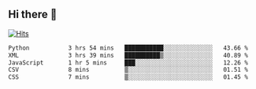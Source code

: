 ## Hi there 👋

<!--
**alihaqberdi/alihaqberdi** is a ✨ _special_ ✨ repository because its `README.md` (this file) appears on your GitHub profile.

Here are some ideas to get you started:

- 🔭 I’m currently working on ...
- 🌱 I’m currently learning ...
- 👯 I’m looking to collaborate on ...
- 🤔 I’m looking for help with ...
- 💬 Ask me about ...
- 📫 How to reach me: ...
- 😄 Pronouns: ...
- ⚡ Fun fact: ...
-->

[![Hits](https://hits.sh/github.com/alihaqberdi.svg)](https://hits.sh/github.com/alihaqberdi/)

<!--START_SECTION:waka-->

```txt
Python           3 hrs 54 mins   ███████████░░░░░░░░░░░░░░   43.66 %
XML              3 hrs 39 mins   ██████████▒░░░░░░░░░░░░░░   40.89 %
JavaScript       1 hr 5 mins     ███░░░░░░░░░░░░░░░░░░░░░░   12.26 %
CSV              8 mins          ▒░░░░░░░░░░░░░░░░░░░░░░░░   01.51 %
CSS              7 mins          ▒░░░░░░░░░░░░░░░░░░░░░░░░   01.45 %
```

<!--END_SECTION:waka-->
